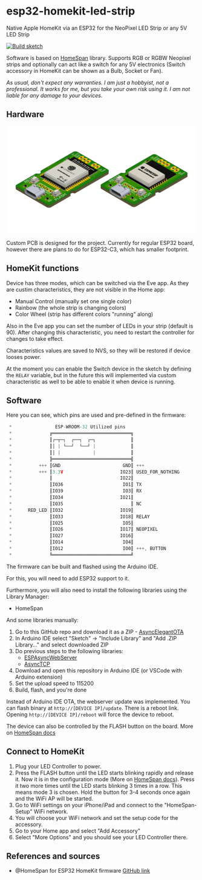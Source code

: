 # esp32-homekit-led-strip
Native Apple HomeKit via an ESP32 for the NeoPixel LED Strip or any 5V LED Strip

[![Build sketch](https://github.com/oleksiikutuzov/esp32-homekit-led-strip/actions/workflows/build.yml/badge.svg?branch=main)](https://github.com/oleksiikutuzov/esp32-homekit-led-strip/actions/workflows/build.yml)

Software is based on [HomeSpan](https://github.com/HomeSpan/HomeSpan) library. Supports RGB or RGBW Neopixel strips and optionally can act like a switch for any 5V electronics (Switch accessory in HomeKit can be shown as a Bulb, Socket or Fan).

_As usual, don't expect any warranties. I am just a hobbyist, not a professional. It works for me, but you take your own risk using it. I am not liable for any damage to your devices._

## Hardware

![render](./images/render.png)

Custom PCB is designed for the project. Currently for regular ESP32 board, however there are plans to do for ESP32-C3, which has smaller footprint.

## HomeKit functions

Device has three modes, which can be switched via the Eve app. As they are custim characteristics, they are not visible in the Home app:
* Manual Control (manually set one single color)
* Rainbow (the whole strip is changing colors)
* Color Wheel (strip has different colors "running" along)

Also in the Eve app you can set the number of LEDs in your strip (default is 90). After changing this characteristic, you need to restart the controller for changes to take effect. 

Characteristics values are saved to NVS, so they will be restored if device looses power. 

At the moment you can enable the Switch device in the sketch by defining the `RELAY` variable, but in the future this will implemented via custom characteristic as well to be able to enable it when device is running.

## Software

Here you can see, which pins are used and pre-defined in the firmware:
```c++
 *                ESP-WROOM-32 Utilized pins
 *              ╔═════════════════════════════╗
 *              ║┌─┬─┐  ┌──┐  ┌─┐             ║
 *              ║│ | └──┘  └──┘ |             ║
 *              ║│ |            |             ║
 *              ╠═════════════════════════════╣
 *          +++ ║GND                       GND║ +++
 *          +++ ║3.3V                     IO23║ USED_FOR_NOTHING
 *              ║                         IO22║
 *              ║IO36                      IO1║ TX
 *              ║IO39                      IO3║ RX
 *              ║IO34                     IO21║
 *              ║IO35                         ║ NC
 *      RED_LED ║IO32                     IO19║
 *              ║IO33                     IO18║ RELAY
 *              ║IO25                      IO5║
 *              ║IO26                     IO17║ NEOPIXEL
 *              ║IO27                     IO16║
 *              ║IO14                      IO4║
 *              ║IO12                      IO0║ +++, BUTTON
 *              ╚═════════════════════════════╝
```

The firmware can be built and flashed using the Arduino IDE.

For this, you will need to add ESP32 support to it.

Furthermore, you will also need to install the following libraries using the Library Manager:

* HomeSpan

And some libraries manually:

1. Go to this GitHub repo and download it as a ZIP - [AsyncElegantOTA](https://github.com/ayushsharma82/AsyncElegantOTA)
2. In Arduino IDE select "Sketch" -> "Include Library" and "Add .ZIP Library..." and select downloaded ZIP
3. Do previous steps to the following libraries: 
   * [ESPAsyncWebServer](https://github.com/me-no-dev/ESPAsyncWebServer)
   * [AsyncTCP](https://github.com/me-no-dev/AsyncTCP)
4. Download and open this repository in Arduino IDE (or VSCode with Arduino extension)
5. Set the upload speed to 115200
6. Build, flash, and you're done

Instead of Arduino IDE OTA, the webserver update was implemented. You can flash binary at `http://[DEVICE IP]/update`.
There is a reboot link. Opening `http://[DEVICE IP]/reboot` will force the device to reboot. 

The device can also be controlled by the FLASH button on the board. More on [HomeSpan docs](https://github.com/HomeSpan/HomeSpan/blob/master/docs/UserGuide.md)

## Connect to HomeKit

1. Plug your LED Controller to power.
2. Press the FLASH button until the LED starts blinking rapidly and release it. Now it is in the configuration mode (More on [HomeSpan docs](https://github.com/HomeSpan/HomeSpan/blob/master/docs/UserGuide.md)). Press it two more times until the LED starts blinking 3 times in a row. This means mode 3 is chosen. Hold the button for 3-4 seconds once again and the WiFi AP will be started.
3. Go to WiFi settings on your iPhone/iPad and connect to the "HomeSpan-Setup" WiFi network.
4. You will choose your WiFi network and set the setup code for the accessory. 
5. Go to your Home app and select "Add Accessory"
6. Select "More Options" and you should see your LED Controller there.

## References and sources

- @HomeSpan for ESP32 HomeKit firmware [GitHub link](https://github.com/HomeSpan/HomeSpan)
